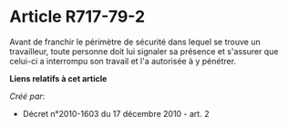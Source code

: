 # Article R717-79-2

Avant de franchir le périmètre de sécurité dans lequel se trouve un travailleur, toute personne doit lui signaler sa présence
et s'assurer que celui-ci a interrompu son travail et l'a autorisée à y pénétrer.

**Liens relatifs à cet article**

_Créé par_:

  - Décret n°2010-1603 du 17 décembre 2010 - art. 2
